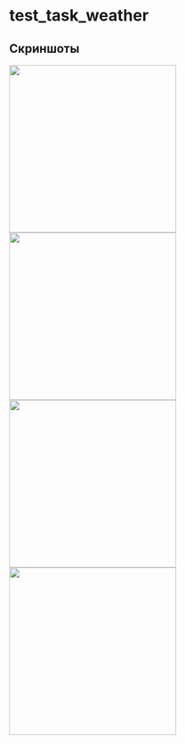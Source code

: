 # test_task_weather
## Скриншоты

<img src="https://github-production-user-asset-6210df.s3.amazonaws.com/109551590/259869386-463a6394-5f4e-46ee-8dfb-3c134f1270d9.png" width="300"> <img src="https://github-production-user-asset-6210df.s3.amazonaws.com/109551590/259870755-5d2ff2a9-0310-4b09-9a47-f3a675c8cf11.png" width="300"> <img src="https://github-production-user-asset-6210df.s3.amazonaws.com/109551590/259870627-07bfcdc4-9f82-480d-a86c-dec1144b9c02.png" width="300">
<img src="" width="300">


